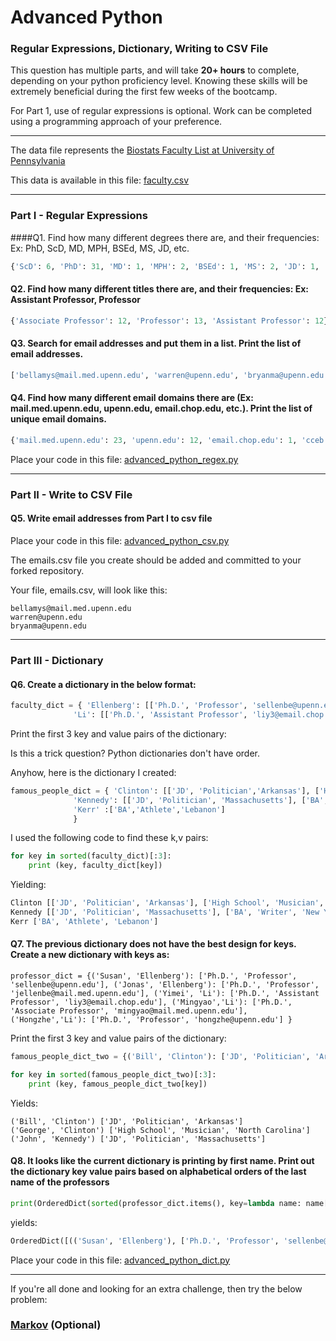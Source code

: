 # Advanced Python    

### Regular Expressions, Dictionary, Writing to CSV File  

This question has multiple parts, and will take **20+ hours** to complete, depending on your python proficiency level.  Knowing these skills will be extremely beneficial during the first few weeks of the bootcamp.

For Part 1, use of regular expressions is optional.  Work can be completed using a programming approach of your preference. 

---

The data file represents the [Biostats Faculty List at University of Pennsylvania](http://www.med.upenn.edu/cceb/biostat/faculty.shtml)

This data is available in this file:  [faculty.csv](python/faculty.csv)

--- 

### Part I - Regular Expressions  


####Q1. Find how many different degrees there are, and their frequencies: Ex:  PhD, ScD, MD, MPH, BSEd, MS, JD, etc.

```python
{'ScD': 6, 'PhD': 31, 'MD': 1, 'MPH': 2, 'BSEd': 1, 'MS': 2, 'JD': 1, 'MA': 1}
```


#### Q2. Find how many different titles there are, and their frequencies:  Ex:  Assistant Professor, Professor

```python
{'Associate Professor': 12, 'Professor': 13, 'Assistant Professor': 12}
```


#### Q3. Search for email addresses and put them in a list.  Print the list of email addresses.

```python
['bellamys@mail.med.upenn.edu', 'warren@upenn.edu', 'bryanma@upenn.edu', 'jinboche@upenn.edu', 'sellenbe@upenn.edu', 'jellenbe@mail.med.upenn.edu', 'ruifeng@upenn.edu', 'bcfrench@mail.med.upenn.edu', 'pgimotty@upenn.edu', 'wguo@mail.med.upenn.edu', 'hsu9@mail.med.upenn.edu', 'rhubb@mail.med.upenn.edu', 'whwang@mail.med.upenn.edu', 'mjoffe@mail.med.upenn.edu', 'jrlandis@mail.med.upenn.edu', 'liy3@email.chop.edu', 'mingyao@mail.med.upenn.edu', 'hongzhe@upenn.edu', 'rlocalio@upenn.edu', 'nanditam@mail.med.upenn.edu', 'knashawn@mail.med.upenn.edu', 'propert@mail.med.upenn.edu', 'mputt@mail.med.upenn.edu', 'sratclif@upenn.edu', 'michross@upenn.edu', 'jaroy@mail.med.upenn.edu', 'msammel@cceb.med.upenn.edu', 'shawp@upenn.edu', 'rshi@mail.med.upenn.edu', 'hshou@mail.med.upenn.edu', 'jshults@mail.med.upenn.edu', 'alisaste@mail.med.upenn.edu', 'atroxel@mail.med.upenn.edu', 'rxiao@mail.med.upenn.edu', 'sxie@mail.med.upenn.edu', 'dxie@upenn.edu', 'weiyang@mail.med.upenn.edu']
```


#### Q4. Find how many different email domains there are (Ex:  mail.med.upenn.edu, upenn.edu, email.chop.edu, etc.).  Print the list of unique email domains.

```python
{'mail.med.upenn.edu': 23, 'upenn.edu': 12, 'email.chop.edu': 1, 'cceb.med.upenn.edu': 1}
```

Place your code in this file: [advanced_python_regex.py](python/advanced_python_regex.py)

---

### Part II - Write to CSV File

#### Q5.  Write email addresses from Part I to csv file

Place your code in this file: [advanced_python_csv.py](python/advanced_python_csv.py)

The emails.csv file you create should be added and committed to your forked repository.

Your file, emails.csv, will look like this:
```
bellamys@mail.med.upenn.edu
warren@upenn.edu
bryanma@upenn.edu
```

---

### Part III - Dictionary

#### Q6.  Create a dictionary in the below format:
```python
faculty_dict = { 'Ellenberg': [['Ph.D.', 'Professor', 'sellenbe@upenn.edu'], ['Ph.D.', 'Professor', 'jellenbe@mail.med.upenn.edu']],
              'Li': [['Ph.D.', 'Assistant Professor', 'liy3@email.chop.edu'], ['Ph.D.', 'Associate Professor', 'mingyao@mail.med.upenn.edu'], ['Ph.D.', 'Professor', 'hongzhe@upenn.edu']]}
```
Print the first 3 key and value pairs of the dictionary:

Is this a trick question?  Python dictionaries don't have order.

Anyhow, here is the dictionary I created:
```python
famous_people_dict = { 'Clinton': [['JD', 'Politician','Arkansas'], ['High School', 'Musician','North Carolina']],
              'Kennedy': [['JD', 'Politician', 'Massachusetts'], ['BA','Writer','New York']],
              'Kerr' :['BA','Athlete','Lebanon']
              }
```
I used the following code to find these k,v pairs:
```python
for key in sorted(faculty_dict)[:3]:
    print (key, faculty_dict[key])
```
Yielding:
```python
Clinton [['JD', 'Politician', 'Arkansas'], ['High School', 'Musician', 'North Carolina']]
Kennedy [['JD', 'Politician', 'Massachusetts'], ['BA', 'Writer', 'New York']]
Kerr ['BA', 'Athlete', 'Lebanon']
```

#### Q7.  The previous dictionary does not have the best design for keys.  Create a new dictionary with keys as:

```
professor_dict = {('Susan', 'Ellenberg'): ['Ph.D.', 'Professor', 'sellenbe@upenn.edu'], ('Jonas', 'Ellenberg'): ['Ph.D.', 'Professor', 'jellenbe@mail.med.upenn.edu'], ('Yimei', 'Li'): ['Ph.D.', 'Assistant Professor', 'liy3@email.chop.edu'], ('Mingyao','Li'): ['Ph.D.', 'Associate Professor', 'mingyao@mail.med.upenn.edu'], ('Hongzhe','Li'): ['Ph.D.', 'Professor', 'hongzhe@upenn.edu'] }
```

Print the first 3 key and value pairs of the dictionary:

```python
famous_people_dict_two = {('Bill', 'Clinton'): ['JD', 'Politician', 'Arkansas'], ('George', 'Clinton'): ['High School', 'Musician', 'North Carolina'], ('John', 'Kennedy'): ['JD', 'Politician', 'Massachusetts'], ('William','Kennedy'): ['BA', 'Writer', 'New York'], ('Steve','Kerr'): ['BA', 'Athlete', 'Lebanon'] }

for key in sorted(famous_people_dict_two)[:3]:
    print (key, famous_people_dict_two[key])
```
Yields:
```
('Bill', 'Clinton') ['JD', 'Politician', 'Arkansas']
('George', 'Clinton') ['High School', 'Musician', 'North Carolina']
('John', 'Kennedy') ['JD', 'Politician', 'Massachusetts']
```

#### Q8.  It looks like the current dictionary is printing by first name.  Print out the dictionary key value pairs based on alphabetical orders of the last name of the professors

```python
print(OrderedDict(sorted(professor_dict.items(), key=lambda name: name[0][1])))
```
yields:
```python
OrderedDict([(('Susan', 'Ellenberg'), ['Ph.D.', 'Professor', 'sellenbe@upenn.edu']), (('Jonas', 'Ellenberg'), ['Ph.D.', 'Professor', 'jellenbe@mail.med.upenn.edu']), (('Yimei', 'Li'), ['Ph.D.', 'Assistant Professor', 'liy3@email.chop.edu']), (('Mingyao', 'Li'), ['Ph.D.', 'Associate Professor', 'mingyao@mail.med.upenn.edu']), (('Hongzhe', 'Li'), ['Ph.D.', 'Professor', 'hongzhe@upenn.edu'])])
```

Place your code in this file: [advanced_python_dict.py](python/advanced_python_dict.py)

--- 

If you're all done and looking for an extra challenge, then try the below problem:  

### [Markov](python/markov.py) (Optional)

